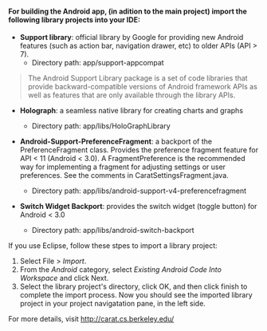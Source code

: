 #### For building the Android app, (in adition to the main project) import the following library projects into your IDE:

* **Support library**: official library by Google for providing new Android features (such as action bar, navigation drawer, etc) to older APIs (API > 7).
  * Directory path: app/support-appcompat

> The Android Support Library package is a set of code libraries that provide backward-compatible versions of Android framework APIs as well as features that are only available through the library APIs.
 

* **Holograph**: a seamless native library for creating charts and graphs
  * Directory path: app/libs/HoloGraphLibrary

 
* **Android-Support-PreferenceFragment**: a backport of the PreferenceFragment class. Provides the preference fragment feature for API < 11 (Android < 3.0). A FragmentPreference is the recommended way for implementing a fragment for adjusting settings or user preferences. See the comments in CaratSettingsFragment.java.
  * Directory path: app/libs/android-support-v4-preferencefragment

 
* **Switch Widget Backport**: provides the switch widget (toggle button) for Android < 3.0
  * Directory path: app/libs/android-switch-backport


If you use Eclipse, follow these stpes to import a library project:

1. Select File > *Import*.
2. From the *Android* category, select *Existing Android Code Into Workspace* and click Next.
3. Select the library project's directory, click OK, and then click finish to complete the import process. Now you should see the imported library project in your project navigatation pane, in the left side.


For more details, visit http://carat.cs.berkeley.edu/